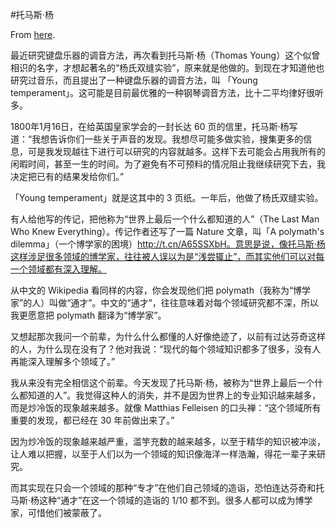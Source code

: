 #托马斯·杨

From [here](https://yinwang1.substack.com/p/21-01-30).

最近研究键盘乐器的调音方法，再次看到托马斯·杨（Thomas Young）这个似曾相识的名字，才想起著名的“杨氏双缝实验”，原来就是他做的。到现在才知道他也研究过音乐，而且提出了一种键盘乐器的调音方法，叫 「Young temperament」。这可能是目前最优雅的一种钢琴调音方法，比十二平均律好很听多。

1800年1月16日，在给英国皇家学会的一封长达 60 页的信里，托马斯·杨写道：“我想告诉你们一些关于声音的发现。我想尽可能多做实验，搜集更多的信息，可是我发现越往下进行可以研究的内容就越多。这样下去可能会占用我所有的闲暇时间，甚至一生的时间。为了避免有不可预料的情况阻止我继续研究下去，我决定把已有的结果发给你们。”

「Young temperament」就是这其中的 3 页纸。一年后，他做了杨氏双缝实验。

有人给他写的传记，把他称为“世界上最后一个什么都知道的人”（The Last Man Who Knew Everything）。传记作者还写了一篇 Nature 文章，叫「A polymath's dilemma」（一个博学家的困境）http://t.cn/A65SSXbH。意思是说，像托马斯·杨这样涉足很多领域的博学家，往往被人误以为是“浅尝辄止”，而其实他们可以对每一个领域都有深入理解。

从中文的 Wikipedia 看同样的内容，你会发现他们把 polymath（我称为“博学家”的人）叫做“通才”。中文的“通才”，往往意味着对每个领域研究都不深，所以我更愿意把 polymath 翻译为“博学家”。

又想起那次我问一个前辈，为什么什么都懂的人好像绝迹了，以前有过达芬奇这样的人，为什么现在没有了？他对我说：“现代的每个领域知识都多了很多，没有人再能深入理解多个领域了。”

我从来没有完全相信这个前辈。今天发现了托马斯·杨，被称为“世界上最后一个什么都知道的人”。我觉得这种人的消失，并不是因为世界上的专业知识越来越多，而是炒冷饭的现象越来越多。就像 Matthias Felleisen 的口头禅：“这个领域所有重要的发现，都已经在 30 年前做出来了。”

因为炒冷饭的现象越来越严重，滥竽充数的越来越多，以至于精华的知识被冲淡，让人难以把握，以至于人们以为一个领域的知识像海洋一样浩瀚，得花一辈子来研究。

而其实现在只会一个领域的那种“专才”在他们自己领域的造诣，恐怕连达芬奇和托马斯·杨这种“通才”在这一个领域的造诣的 1/10 都不到。很多人都可以成为博学家，可惜他们被蒙蔽了。

